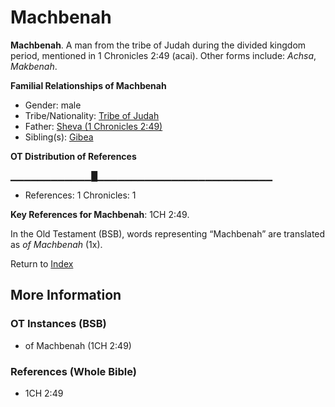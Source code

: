 # Machbenah
**Machbenah**. 
A man from the tribe of Judah during the divided kingdom period, mentioned in 1 Chronicles 2:49 (acai). 
Other forms include: 
*Achsa*, *Makbenah*. 




**Familial Relationships of Machbenah**


* Gender: male
* Tribe/Nationality: [Tribe of Judah](../../../groups/md/acai/Judah.md)
* Father: [Sheva (1 Chronicles 2:49)](Sheva.2.md)
* Sibling(s): [Gibea](Gibea.md)


**OT Distribution of References**

▁▁▁▁▁▁▁▁▁▁▁▁█▁▁▁▁▁▁▁▁▁▁▁▁▁▁▁▁▁▁▁▁▁▁▁▁▁▁
* References: 1 Chronicles: 1



**Key References for Machbenah**: 
1CH 2:49. 


In the Old Testament (BSB), words representing “Machbenah” are translated as 
*of Machbenah* (1x). 




Return to [Index](00-Index.md)

## More Information

### OT Instances (BSB)

* of Machbenah (1CH 2:49)



### References (Whole Bible)

* 1CH 2:49



